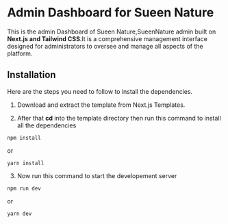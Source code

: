 # Admin Dashboard for Sueen Nature

This is the admin Dashboard of Sueen Nature,SueenNature admin built on **Next.js and Tailwind CSS**.It is a comprehensive management interface designed for administrators to oversee and manage all aspects of the platform. 


## Installation
Here are the steps you need to follow to install the dependencies.

1. Download and extract the template from Next.js Templates.

2. After that **cd** into the template directory then run this command to install all the dependencies 

```
npm install
```
or

```
yarn install
```

3. Now run this command to start the developement server

```
npm run dev
```

or 

```
yarn dev
```

